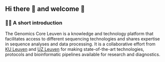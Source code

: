 ## Hi there 👋 and welcome 🤗 

### 🙋‍♀️ A short introduction

The Genomics Core Leuven is a knowledge and technology platform that facilitates access to different sequencing technologies and shares expertise in sequence analyses and data processing. It is a collaborative effort from [KU Leuven](https://gbiomed.kuleuven.be/nl/cme) and [UZ Leuven](https://www.uzleuven.be/nl/centrum-menselijke-erfelijkheid) for making state-of-the-art technologies, protocols and bioinformatic pipelines available for research and diagnostics.





<!--

**Here are some ideas to get you started:**

🙋‍♀️ A short introduction - what is your organization all about?
### 👩‍💻 Useful resources

🌈 Contribution guidelines - how can the community get involved?

🍿 Fun facts - what does your team eat for breakfast?
🧙 Remember, you can do mighty things with the power of [Markdown](https://guides.github.com/features/mastering-markdown/)
-->
